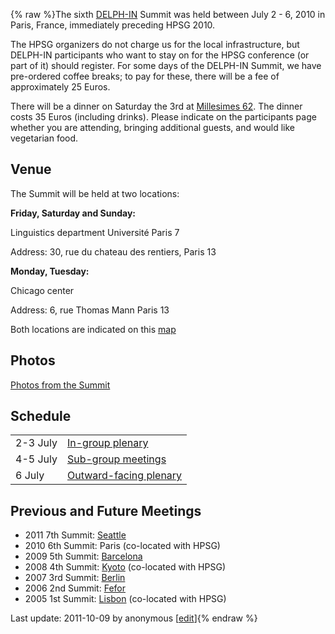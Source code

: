 {% raw %}The sixth [DELPH-IN](http://www.delph-in.net) Summit was held between
July 2 - 6, 2010 in Paris, France, immediately preceding HPSG 2010.

The HPSG organizers do not charge us for the local infrastructure, but
DELPH-IN participants who want to stay on for the HPSG conference (or
part of it) should register. For some days of the DELPH-IN Summit, we
have pre-ordered coffee breaks; to pay for these, there will be a fee of
approximately 25 Euros.

There will be a dinner on Saturday the 3rd at [Millesimes
62](http://millesimes62.com). The dinner costs 35 Euros (including
drinks). Please indicate on the participants page whether you are
attending, bringing additional guests, and would like vegetarian food.

## Venue

The Summit will be held at two locations:

**Friday, Saturday and Sunday:**

Linguistics department Université Paris 7

Address: 30, rue du chateau des rentiers, Paris 13

**Monday, Tuesday:**

Chicago center

Address: 6, rue Thomas Mann Paris 13

Both locations are indicated on this
[map](http://maps.google.com/maps/ms?ie=UTF8&hl=en&msa=0&msid=115273019064455425635.00047e2108945d9b1602c&ll=48.836362,2.321377&spn=0.077059,0.154324&z=13&iwloc=00047e263930105471d63)

## Photos

[Photos from the Summit](https://blog.inductorsoftware.com/docsproto/summits/ParisPhotos)

## Schedule

|          |                                     |
|----------|-------------------------------------|
| 2-3 July | [In-group plenary](https://blog.inductorsoftware.com/docsproto/summits/ParisSchedule)   |
| 4-5 July | [Sub-group meetings](https://blog.inductorsoftware.com/docsproto/summits/ParisSchedule) |
| 6 July   | [Outward-facing plenary](https://blog.inductorsoftware.com/docsproto/summits/ParisOpen) |

## Previous and Future Meetings

- 2011 7th Summit: [Seattle](https://blog.inductorsoftware.com/docsproto/summits/SuquamishTop)
- 2010 6th Summit: Paris (co-located with HPSG)
- 2009 5th Summit: [Barcelona](https://blog.inductorsoftware.com/docsproto/summits/BarcelonaTop)
- 2008 4th Summit: [Kyoto](https://blog.inductorsoftware.com/docsproto/summits/KyotoTop) (co-located with HPSG)
- 2007 3rd Summit: [Berlin](https://blog.inductorsoftware.com/docsproto/summits/BerlinTop)
- 2006 2nd Summit: [Fefor](https://blog.inductorsoftware.com/docsproto/summits/FeforTop)
- 2005 1st Summit: [Lisbon](https://blog.inductorsoftware.com/docsproto/summits/LisbonTop) (co-located with HPSG)

Last update: 2011-10-09 by anonymous [[edit](https://github.com/delph-in/docs/wiki/ParisTop/_edit)]{% endraw %}